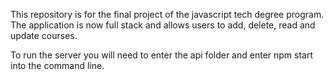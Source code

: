 This repository is for the final project of the javascript tech degree program. The application is now full stack and allows users to add, delete, read and update courses.  

To run the server you will need to enter the api folder and enter npm start into the command line. 
